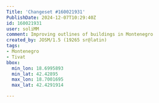 ```yaml
---
Title: 'Changeset #160021931'
PublishDate: 2024-12-07T10:29:40Z
id: 160021931
user: soliMM
comment: Improving outlines of buildings in Montenegro
created_by: JOSM/1.5 (19265 sr@latin)
tags:
- Montenegro
- Tivat
bbox:
  min_lon: 18.6995893
  min_lat: 42.42895
  max_lon: 18.7001695
  max_lat: 42.4291914

---
```

